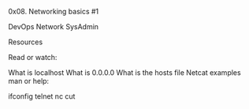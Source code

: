 0x08. Networking basics #1

DevOps	Network	SysAdmin

Resources

Read or watch:

What is localhost
What is 0.0.0.0
What is the hosts file
Netcat examples
man or help:

ifconfig
telnet
nc
cut
